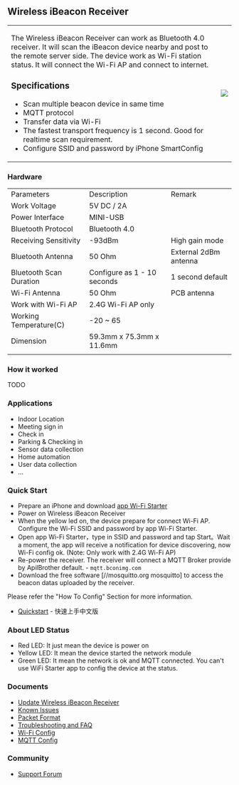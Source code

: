 



## Wireless iBeacon Receiver

<table>

<tr>

<td valign="top">

The Wireless iBeacon Receiver can work as Bluetooth 4.0 receiver. It
will scan the iBeacon device nearby and post to the remote server side.
The device work as Wi-Fi station status. It will connect the Wi-Fi AP
and connect to internet.

### Specifications

  - Scan multiple beacon device in same time
  - MQTT protocol
  - Transfer data via Wi-Fi
  - The fastest transport frequency is 1 second. Good for realtime scan
    requirement.
  - Configure SSID and password by iPhone
SmartConfig

</td>

<td>

<img src=https://i1.aprbrother.com/wifi4.jpg-320.jpg align=right>

</td>

</tr>

</table>

### Hardware

|                         |                             |                       |
| ----------------------- | --------------------------- | --------------------- |
| Parameters              | Description                 | Remark                |
| Work Voltage            | 5V DC / 2A                  |                       |
| Power Interface         | MINI-USB                    |                       |
| Bluetooth Protocol      | Bluetooth 4.0               |                       |
| Receiving Sensitivity   | \-93dBm                     | High gain mode        |
| Bluetooth Antenna       | 50 Ohm                      | External 2dBm antenna |
| Bluetooth Scan Duration | Configure as 1 - 10 seconds | 1 second default      |
| Wi-Fi Antenna           | 50 Ohm                      | PCB antenna           |
| Work with Wi-Fi AP      | 2.4G Wi-Fi AP only          |                       |
| Working Temperature(C)  | \-20 ~ 65                   |                       |
| Dimension               | 59.3mm x 75.3mm x 11.6mm    |                       |
|  |

### How it worked

TODO

### Applications

  - Indoor Location
  - Meeting sign in
  - Check in
  - Parking & Checking in
  - Sensor data collection
  - Home automation
  - User data collection
  - ...

### Quick Start

  - Prepare an iPhone and download [app Wi-Fi
    Starter](https://itunes.apple.com/app/texas-instruments-simplelink/id884122493?mt=8)
  - Power on Wireless iBeacon Receiver
  - When the yellow led on, the device prepare for connect Wi-Fi AP.
    Configure the Wi-Fi SSID and password by app Wi-Fi Starter.
  - Open app Wi-Fi Starter，type in SSID and password and tap Start。Wait
    a moment, the app will receive a notification for device
    discovering, now Wi-Fi config ok. (Note: Only work with 2.4G Wi-Fi
    AP)
  - Re-power the receiver. The receiver will connect a MQTT Broker
    provide by ApilBrother default. - `mqtt.bconimg.com`
  - Download the free software \[//mosquitto.org mosquitto\] to access
    the beacon datas uploaded by the receiver.

Please refer the "How To Config" Section for more information.

  - [Quickstart](How_to_use_the_WiFi-Sniffer.md) - 快速上手中文版

### About LED Status

  - Red LED: It just mean the device is power on
  - Yellow LED: It mean the device started the network module
  - Green LED: It mean the network is ok and MQTT connected. You can't
    use WiFi Starter app to config the device at the status.

### Documents

  - [Update Wireless iBeacon
    Receiver](Wireless_iBeacon_Receiver_Update.md)
  - [Known Issues](Wireless_iBeacon_Receiver_Known_Issues.md)
  - [Packet Format](Wireless_iBeacon_Receiver_Packet_Format.md)
  - [Troubleshooting and
    FAQ](Wireless_iBeacon_Receiver_Troubleshooting_and_FAQ.md)
  - [Wi-Fi Config](Wi-Fi_Config_For_Wi-Fi-BLE-Sniffer.md)
  - [MQTT Config](MQTT_Config_For_Wi-Fi-Ble-Sniffer.md)

### Community

  - [Support Forum](http://bbs.aprbrother.com/c/wifi)

